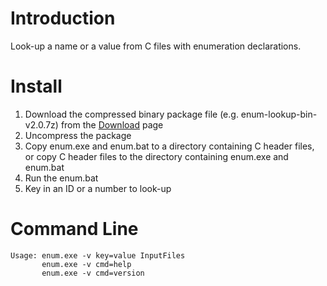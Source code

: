 # Introduction #
Look-up a name or a value from C files with enumeration declarations.

# Install #
1. Download the compressed binary package file (e.g. enum-lookup-bin-v2.0.7z) from
   the [Download](https://bitbucket.org/YorkJong/enum-lookup/downloads) page
2. Uncompress the package
3. Copy enum.exe and enum.bat to a directory containing C header files, or
   copy C header files to the directory containing enum.exe and enum.bat
4. Run the enum.bat
5. Key in an ID or a number to look-up

# Command Line #

```
Usage: enum.exe -v key=value InputFiles
       enum.exe -v cmd=help
       enum.exe -v cmd=version
```